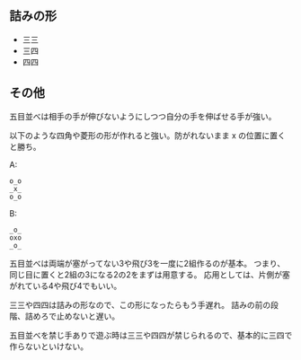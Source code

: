 ## 詰みの形

- 三三
- 三四
- 四四

## その他

五目並べは相手の手が伸びないようにしつつ自分の手を伸ばせる手が強い。

以下のような四角や菱形の形が作れると強い。防がれないまま x の位置に置くと勝ち。

A:

```
o_o
_x_
o_o
```

B:

```
_o_
oxo
_o_
```

五目並べは両端が塞がってない3や飛び3を一度に2組作るのが基本。
つまり、同じ目に置くと2組の3になる2の2をまずは用意する。
応用としては、片側が塞がれている4や飛び4でもいい。

三三や四四は詰みの形なので、この形になったらもう手遅れ。
詰みの前の段階、詰めろで止めないと遅い。

五目並べを禁じ手ありで遊ぶ時は三三や四四が禁じられるので、基本的に三四で作らないといけない。
